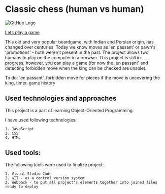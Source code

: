 # Classic chess (human vs human)

![GitHub Logo](/images/chess.bmp)


[Lets play a game](starcab.wroclaw.pl)


This old and very popular boardgame, with Indian and Persian origin, has changed over centuries. Today we know moves as 'en passant' or pawn's 'promotions' - both weren't present in the past. The project allows two humans to play on the computer in a browser. This project is still in progress, however, you can play a game (for now the 'en passant' and detecting forbidden move when the king can be checked are unable).

To do:
    'en passant',
    forbidden move for pieces if the move is uncovering the king,
    timer,
    game history

## Used technologies and approaches

This project is a part of learning Object-Oriented Programming.

I have used following technologies:

    1. JavaScript
    2. CSS
    4. HTML

## Used tools:

The following tools were used to finalize project:

    1. Visual Studio Code
    2. GIT - as a control version system
    3. Webpack - to put all project's elements together into joined files ready to deploy
